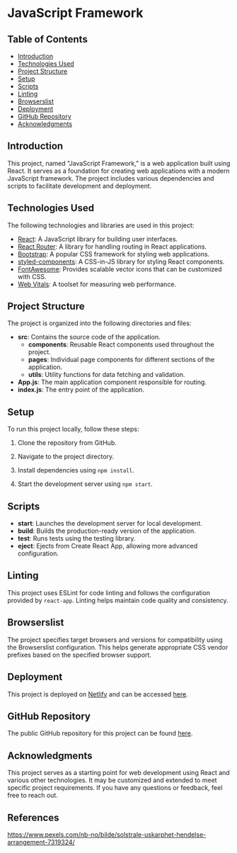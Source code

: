 # JavaScript Framework

## Table of Contents

- [Introduction](#introduction)
- [Technologies Used](#technologies-used)
- [Project Structure](#project-structure)
- [Setup](#setup)
- [Scripts](#scripts)
- [Linting](#linting)
- [Browserslist](#browserslist)
- [Deployment](#deployment)
- [GitHub Repository](#github-repository)
- [Acknowledgments](#acknowledgments)

## Introduction

This project, named "JavaScript Framework," is a web application built using React. It serves as a foundation for creating web applications with a modern JavaScript framework. The project includes various dependencies and scripts to facilitate development and deployment.

## Technologies Used

The following technologies and libraries are used in this project:

- [React](https://reactjs.org/): A JavaScript library for building user interfaces.
- [React Router](https://reactrouter.com/): A library for handling routing in React applications.
- [Bootstrap](https://getbootstrap.com/): A popular CSS framework for styling web applications.
- [styled-components](https://styled-components.com/): A CSS-in-JS library for styling React components.
- [FontAwesome](https://fontawesome.com/): Provides scalable vector icons that can be customized with CSS.
- [Web Vitals](https://web.dev/vitals/): A toolset for measuring web performance.

## Project Structure

The project is organized into the following directories and files:

- **src**: Contains the source code of the application.
  - **components**: Reusable React components used throughout the project.
  - **pages**: Individual page components for different sections of the application.
  - **utils**: Utility functions for data fetching and validation.
- **App.js**: The main application component responsible for routing.
- **index.js**: The entry point of the application.

## Setup

To run this project locally, follow these steps:

1. Clone the repository from GitHub.

2. Navigate to the project directory.

3. Install dependencies using `npm install`.

4. Start the development server using `npm start`.

## Scripts

- **start**: Launches the development server for local development.
- **build**: Builds the production-ready version of the application.
- **test**: Runs tests using the testing library.
- **eject**: Ejects from Create React App, allowing more advanced configuration.

## Linting

This project uses ESLint for code linting and follows the configuration provided by `react-app`. Linting helps maintain code quality and consistency.

## Browserslist

The project specifies target browsers and versions for compatibility using the Browserslist configuration. This helps generate appropriate CSS vendor prefixes based on the specified browser support.

## Deployment

This project is deployed on [Netlify](https://glowing-quokka-a315eb.netlify.app/) and can be accessed [here](https://glowing-quokka-a315eb.netlify.app/).

## GitHub Repository

The public GitHub repository for this project can be found [here](https://github.com/Ingsy/Javascript-Framework/tree/main/javascript-framework).

## Acknowledgments

This project serves as a starting point for web development using React and various other technologies. It may be customized and extended to meet specific project requirements. If you have any questions or feedback, feel free to reach out.

## References

https://www.pexels.com/nb-no/bilde/solstrale-uskarphet-hendelse-arrangement-7319324/
